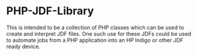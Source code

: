 PHP-JDF-Library
===============

This is intended to be a collection of PHP classes which can be used to create and interpret JDF files. One such use for these JDFs could be used to automate jobs from a PHP application into an HP Indigo or other JDF ready device.
